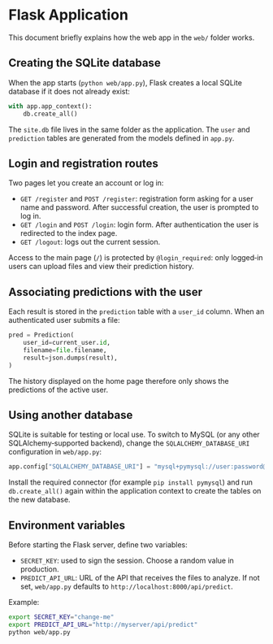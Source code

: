 # Flask Application

This document briefly explains how the web app in the `web/` folder works.

## Creating the SQLite database

When the app starts (`python web/app.py`), Flask creates a local SQLite database if it does not already exist:

```python
with app.app_context():
    db.create_all()
```

The `site.db` file lives in the same folder as the application. The `user` and `prediction` tables are generated from the models defined in `app.py`.

## Login and registration routes

Two pages let you create an account or log in:

- `GET /register` and `POST /register`: registration form asking for a user name and password. After successful creation, the user is prompted to log in.
- `GET /login` and `POST /login`: login form. After authentication the user is redirected to the index page.
- `GET /logout`: logs out the current session.

Access to the main page (`/`) is protected by `@login_required`: only logged‑in users can upload files and view their prediction history.

## Associating predictions with the user

Each result is stored in the `prediction` table with a `user_id` column. When an authenticated user submits a file:

```python
pred = Prediction(
    user_id=current_user.id,
    filename=file.filename,
    result=json.dumps(result),
)
```

The history displayed on the home page therefore only shows the predictions of the active user.

## Using another database

SQLite is suitable for testing or local use. To switch to MySQL (or any other SQLAlchemy‑supported backend), change the `SQLALCHEMY_DATABASE_URI` configuration in `web/app.py`:

```python
app.config["SQLALCHEMY_DATABASE_URI"] = "mysql+pymysql://user:password@host/dbname"
```

Install the required connector (for example `pip install pymysql`) and run `db.create_all()` again within the application context to create the tables on the new database.

## Environment variables

Before starting the Flask server, define two variables:

- `SECRET_KEY`: used to sign the session. Choose a random value in production.
- `PREDICT_API_URL`: URL of the API that receives the files to analyze. If not set, `web/app.py` defaults to `http://localhost:8000/api/predict`.

Example:

```bash
export SECRET_KEY="change-me"
export PREDICT_API_URL="http://myserver/api/predict"
python web/app.py
```
